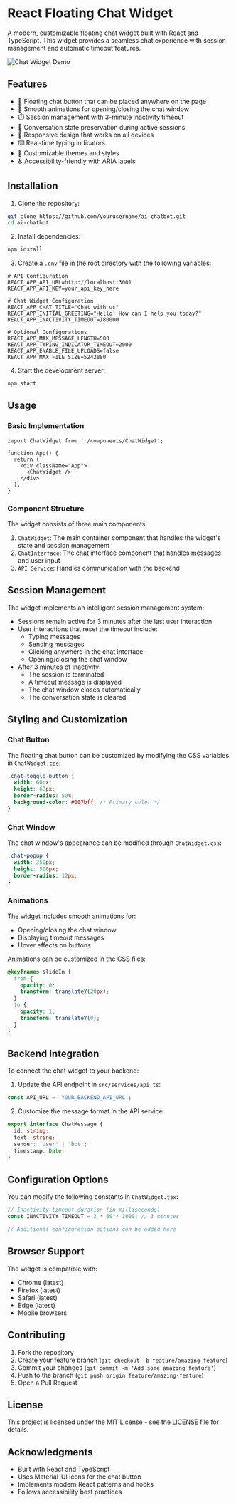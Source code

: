 # React Floating Chat Widget

A modern, customizable floating chat widget built with React and TypeScript. This widget provides a seamless chat experience with session management and automatic timeout features.

![Chat Widget Demo](demo.gif)

## Features

- 🎯 Floating chat button that can be placed anywhere on the page
- 🔄 Smooth animations for opening/closing the chat window
- ⏱️ Session management with 3-minute inactivity timeout
- 💾 Conversation state preservation during active sessions
- 📱 Responsive design that works on all devices
- ⌨️ Real-time typing indicators
- 🎨 Customizable themes and styles
- ♿ Accessibility-friendly with ARIA labels

## Installation

1. Clone the repository:
```bash
git clone https://github.com/yourusername/ai-chatbot.git
cd ai-chatbot
```

2. Install dependencies:
```bash
npm install
```

3. Create a `.env` file in the root directory with the following variables:
```env
# API Configuration
REACT_APP_API_URL=http://localhost:3001
REACT_APP_API_KEY=your_api_key_here

# Chat Widget Configuration
REACT_APP_CHAT_TITLE="Chat with us"
REACT_APP_INITIAL_GREETING="Hello! How can I help you today?"
REACT_APP_INACTIVITY_TIMEOUT=180000

# Optional Configurations
REACT_APP_MAX_MESSAGE_LENGTH=500
REACT_APP_TYPING_INDICATOR_TIMEOUT=2000
REACT_APP_ENABLE_FILE_UPLOADS=false
REACT_APP_MAX_FILE_SIZE=5242880
```

4. Start the development server:
```bash
npm start
```

## Usage

### Basic Implementation

```tsx
import ChatWidget from './components/ChatWidget';

function App() {
  return (
    <div className="App">
      <ChatWidget />
    </div>
  );
}
```

### Component Structure

The widget consists of three main components:

1. `ChatWidget`: The main container component that handles the widget's state and session management
2. `ChatInterface`: The chat interface component that handles messages and user input
3. `API Service`: Handles communication with the backend

## Session Management

The widget implements an intelligent session management system:

- Sessions remain active for 3 minutes after the last user interaction
- User interactions that reset the timeout include:
  - Typing messages
  - Sending messages
  - Clicking anywhere in the chat interface
  - Opening/closing the chat window
- After 3 minutes of inactivity:
  - The session is terminated
  - A timeout message is displayed
  - The chat window closes automatically
  - The conversation state is cleared

## Styling and Customization

### Chat Button

The floating chat button can be customized by modifying the CSS variables in `ChatWidget.css`:

```css
.chat-toggle-button {
  width: 60px;
  height: 60px;
  border-radius: 50%;
  background-color: #007bff; /* Primary color */
}
```

### Chat Window

The chat window's appearance can be modified through `ChatWidget.css`:

```css
.chat-popup {
  width: 350px;
  height: 500px;
  border-radius: 12px;
}
```

### Animations

The widget includes smooth animations for:
- Opening/closing the chat window
- Displaying timeout messages
- Hover effects on buttons

Animations can be customized in the CSS files:
```css
@keyframes slideIn {
  from {
    opacity: 0;
    transform: translateY(20px);
  }
  to {
    opacity: 1;
    transform: translateY(0);
  }
}
```

## Backend Integration

To connect the chat widget to your backend:

1. Update the API endpoint in `src/services/api.ts`:
```typescript
const API_URL = 'YOUR_BACKEND_API_URL';
```

2. Customize the message format in the API service:
```typescript
export interface ChatMessage {
  id: string;
  text: string;
  sender: 'user' | 'bot';
  timestamp: Date;
}
```

## Configuration Options

You can modify the following constants in `ChatWidget.tsx`:

```typescript
// Inactivity timeout duration (in milliseconds)
const INACTIVITY_TIMEOUT = 3 * 60 * 1000; // 3 minutes

// Additional configuration options can be added here
```

## Browser Support

The widget is compatible with:
- Chrome (latest)
- Firefox (latest)
- Safari (latest)
- Edge (latest)
- Mobile browsers

## Contributing

1. Fork the repository
2. Create your feature branch (`git checkout -b feature/amazing-feature`)
3. Commit your changes (`git commit -m 'Add some amazing feature'`)
4. Push to the branch (`git push origin feature/amazing-feature`)
5. Open a Pull Request

## License

This project is licensed under the MIT License - see the [LICENSE](LICENSE) file for details.

## Acknowledgments

- Built with React and TypeScript
- Uses Material-UI icons for the chat button
- Implements modern React patterns and hooks
- Follows accessibility best practices
